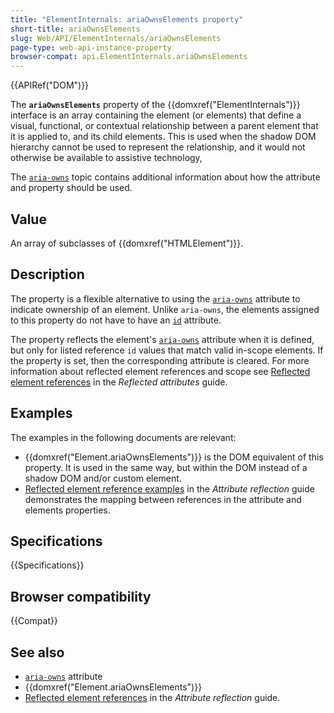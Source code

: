 ```yaml
---
title: "ElementInternals: ariaOwnsElements property"
short-title: ariaOwnsElements
slug: Web/API/ElementInternals/ariaOwnsElements
page-type: web-api-instance-property
browser-compat: api.ElementInternals.ariaOwnsElements
---
```


{{APIRef("DOM")}}

The **`ariaOwnsElements`** property of the {{domxref("ElementInternals")}} interface is an array containing the element (or elements) that define a visual, functional, or contextual relationship between a parent element that it is applied to, and its child elements.
This is used when the shadow DOM hierarchy cannot be used to represent the relationship, and it would not otherwise be available to assistive technology,

The [`aria-owns`](/en-US/docs/Web/Accessibility/ARIA/Reference/Attributes/aria-owns) topic contains additional information about how the attribute and property should be used.

## Value

An array of subclasses of {{domxref("HTMLElement")}}.

## Description

The property is a flexible alternative to using the [`aria-owns`](/en-US/docs/Web/Accessibility/ARIA/Reference/Attributes/aria-owns) attribute to indicate ownership of an element.
Unlike `aria-owns`, the elements assigned to this property do not have to have an [`id`](/en-US/docs/Web/HTML/Global_attributes/id) attribute.

The property reflects the element's [`aria-owns`](/en-US/docs/Web/Accessibility/ARIA/Reference/Attributes/aria-owns) attribute when it is defined, but only for listed reference `id` values that match valid in-scope elements.
If the property is set, then the corresponding attribute is cleared.
For more information about reflected element references and scope see [Reflected element references](/en-US/docs/Web/API/Document_Object_Model/Reflected_attributes#reflected_element_references) in the _Reflected attributes_ guide.

## Examples

The examples in the following documents are relevant:

- {{domxref("Element.ariaOwnsElements")}} is the DOM equivalent of this property.
  It is used in the same way, but within the DOM instead of a shadow DOM and/or custom element.
- [Reflected element reference examples](/en-US/docs/Web/API/Document_Object_Model/Reflected_attributes#setting_and_getting_reflected_element_references) in the _Attribute reflection_ guide demonstrates the mapping between references in the attribute and elements properties.

## Specifications

{{Specifications}}

## Browser compatibility

{{Compat}}

## See also

- [`aria-owns`](/en-US/docs/Web/Accessibility/ARIA/Reference/Attributes/aria-flowto) attribute
- {{domxref("Element.ariaOwnsElements")}}
- [Reflected element references](/en-US/docs/Web/API/Document_Object_Model/Reflected_attributes#reflected_element_references) in the _Attribute reflection_ guide.
